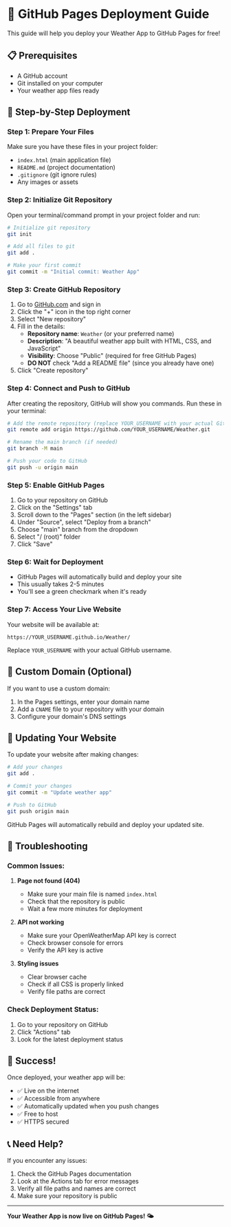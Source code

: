 # 🚀 GitHub Pages Deployment Guide

This guide will help you deploy your Weather App to GitHub Pages for free!

## 📋 Prerequisites

- A GitHub account
- Git installed on your computer
- Your weather app files ready

## 🎯 Step-by-Step Deployment

### Step 1: Prepare Your Files

Make sure you have these files in your project folder:
- `index.html` (main application file)
- `README.md` (project documentation)
- `.gitignore` (git ignore rules)
- Any images or assets

### Step 2: Initialize Git Repository

Open your terminal/command prompt in your project folder and run:

```bash
# Initialize git repository
git init

# Add all files to git
git add .

# Make your first commit
git commit -m "Initial commit: Weather App"
```

### Step 3: Create GitHub Repository

1. Go to [GitHub.com](https://github.com) and sign in
2. Click the "+" icon in the top right corner
3. Select "New repository"
4. Fill in the details:
   - **Repository name**: `Weather` (or your preferred name)
   - **Description**: "A beautiful weather app built with HTML, CSS, and JavaScript"
   - **Visibility**: Choose "Public" (required for free GitHub Pages)
   - **DO NOT** check "Add a README file" (since you already have one)
5. Click "Create repository"

### Step 4: Connect and Push to GitHub

After creating the repository, GitHub will show you commands. Run these in your terminal:

```bash
# Add the remote repository (replace YOUR_USERNAME with your actual GitHub username)
git remote add origin https://github.com/YOUR_USERNAME/Weather.git

# Rename the main branch (if needed)
git branch -M main

# Push your code to GitHub
git push -u origin main
```

### Step 5: Enable GitHub Pages

1. Go to your repository on GitHub
2. Click on the "Settings" tab
3. Scroll down to the "Pages" section (in the left sidebar)
4. Under "Source", select "Deploy from a branch"
5. Choose "main" branch from the dropdown
6. Select "/ (root)" folder
7. Click "Save"

### Step 6: Wait for Deployment

- GitHub Pages will automatically build and deploy your site
- This usually takes 2-5 minutes
- You'll see a green checkmark when it's ready

### Step 7: Access Your Live Website

Your website will be available at:
```
https://YOUR_USERNAME.github.io/Weather/
```

Replace `YOUR_USERNAME` with your actual GitHub username.

## 🔧 Custom Domain (Optional)

If you want to use a custom domain:

1. In the Pages settings, enter your domain name
2. Add a `CNAME` file to your repository with your domain
3. Configure your domain's DNS settings

## 📝 Updating Your Website

To update your website after making changes:

```bash
# Add your changes
git add .

# Commit your changes
git commit -m "Update weather app"

# Push to GitHub
git push origin main
```

GitHub Pages will automatically rebuild and deploy your updated site.

## 🐛 Troubleshooting

### Common Issues:

1. **Page not found (404)**
   - Make sure your main file is named `index.html`
   - Check that the repository is public
   - Wait a few more minutes for deployment

2. **API not working**
   - Make sure your OpenWeatherMap API key is correct
   - Check browser console for errors
   - Verify the API key is active

3. **Styling issues**
   - Clear browser cache
   - Check if all CSS is properly linked
   - Verify file paths are correct

### Check Deployment Status:

1. Go to your repository on GitHub
2. Click "Actions" tab
3. Look for the latest deployment status

## 🎉 Success!

Once deployed, your weather app will be:
- ✅ Live on the internet
- ✅ Accessible from anywhere
- ✅ Automatically updated when you push changes
- ✅ Free to host
- ✅ HTTPS secured

## 📞 Need Help?

If you encounter any issues:
1. Check the GitHub Pages documentation
2. Look at the Actions tab for error messages
3. Verify all file paths and names are correct
4. Make sure your repository is public

---

**Your Weather App is now live on GitHub Pages! 🌤️** 